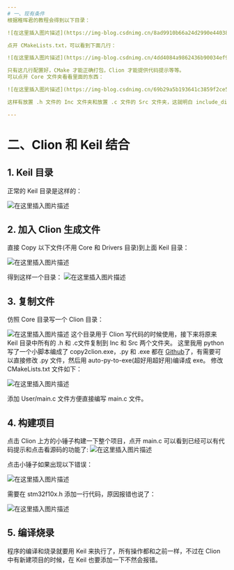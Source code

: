 ```yaml
---
# 一、现有条件
根据稚晖君的教程会得到以下目录：

![在这里插入图片描述](https://img-blog.csdnimg.cn/8ad9910b66a24d2990e44038e9181663.png)

点开 CMakeLists.txt，可以看到下面几行：

![在这里插入图片描述](https://img-blog.csdnimg.cn/4dd4084a9862436b90034ef96797f9b5.png)

只有这几行配置好，CMake 才能正确打包，Clion 才能提供代码提示等等。
可以点开 Core 文件夹看看里面的东西：

![在这里插入图片描述](https://img-blog.csdnimg.cn/69b29a5b193641c3859f2ce5977c933c.png)

这样有放置 .h 文件的 Inc 文件夹和放置 .c 文件的 Src 文件夹，这就明白 include_directories 的作用了。

---
```

# 二、Clion 和 Keil 结合
## 1. Keil 目录
正常的 Keil 目录是这样的：

![在这里插入图片描述](https://img-blog.csdnimg.cn/c296205445e6459d992c20b5f8334036.png)

## 2. 加入 Clion 生成文件
直接 Copy 以下文件(不用 Core 和 Drivers 目录)到上面 Keil 目录：

![在这里插入图片描述](https://img-blog.csdnimg.cn/50f5472346d34261b5417630e130ef56.png)

得到这样一个目录：
![在这里插入图片描述](https://img-blog.csdnimg.cn/2859fb2955484bb2aa82fa73589b1bbc.png)
## 3. 复制文件
仿照 Core 目录写一个 Clion 目录：

![在这里插入图片描述](https://img-blog.csdnimg.cn/20f3dec658344cca9d8e179019fa260b.png)
这个目录用于 Clion 写代码的时候使用，接下来将原来 Keil 目录中所有的 .h 和 .c文件复制到 Inc 和 Src 两个文件夹。
这里我用 python 写了一个小脚本编成了 copy2clion.exe，.py 和 .exe 都在 [Github](https://github.com/DreamBinary/stm32/tree/master/_Template_Clion_Keil_Init)了，有需要可以直接修改 .py 文件，然后用 auto-py-to-exe(超好用超好用)编译成 exe。
修改 CMakeLists.txt 文件如下：

![在这里插入图片描述](https://img-blog.csdnimg.cn/e76a3c8342ca46ada872161cf7cc9f77.png)

添加 User/main.c 文件方便直接编写 main.c 文件。

## 4. 构建项目
点击 Clion 上方的小锤子构建一下整个项目，点开 main.c 可以看到已经可以有代码提示和点击看源码的功能了:
![在这里插入图片描述](https://img-blog.csdnimg.cn/4d0739627d994d7788e83855689de8a4.png)

点击小锤子如果出现以下错误：

![在这里插入图片描述](https://img-blog.csdnimg.cn/b3ea88333ca24ecc91e4ada672207e3a.png)

需要在 stm32f10x.h 添加一行代码，原因报错也说了：

![在这里插入图片描述](https://img-blog.csdnimg.cn/bfa0942354df49bf98e13e2fc1501fec.png)
## 5. 编译烧录
程序的编译和烧录就要用 Keil 来执行了，所有操作都和之前一样，不过在 Clion 中有新建项目的时候，在 Keil 也要添加一下不然会报错。
